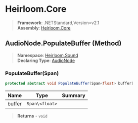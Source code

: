# Heirloom.Core

> **Framework**: .NETStandard,Version=v2.1  
> **Assembly**: [Heirloom.Core][0]

## AudioNode.PopulateBuffer (Method)

> **Namespace**: [Heirloom.Sound][0]  
> **Declaring Type**: [AudioNode][1]

### PopulateBuffer(Span<float>)

```cs
protected abstract void PopulateBuffer(Span<float> buffer)
```

| Name   | Type           | Summary |
|--------|----------------|---------|
| buffer | `Span\<float>` |         |

> **Returns** - `void`

[0]: ../../../Heirloom.Core.md
[1]: ../AudioNode.md
